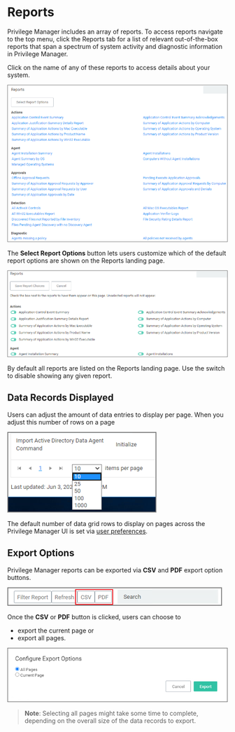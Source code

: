 [title]: # (Reports)
[tags]: # (overview)
[priority]: # (7000)
# Reports

Privilege Manager includes an array of reports. To access reports navigate to the top menu, click the Reports tab for a list of relevant out-of-the-box reports that span a spectrum of system activity and diagnostic information in Privilege Manager.

Click on the name of any of these reports to access details about your system.

![Reports Landing page](images/reports-landing.png "Reports landing page")

The __Select Report Options__ button lets users customize which of the default report options are shown on the Reports landing page.

![select report options](images/reports-options.png "Reports options to be disabled")

By default all reports are listed on the Reports landing page. Use the switch to disable showing any given report.

## Data Records Displayed

Users can adjust the amount of data entries to display per page. When you adjust this number of rows on a page

![items per page](images/report-ipp.png "Edit items per page displayed")

The default number of data grid rows to display on pages across the Privilege Manager UI is set via [user preferences](../ui/navigation#search__notification__help__user_menus).

## Export Options

Privilege Manager reports can be exported via __CSV__ and __PDF__ export option buttons.

![export format](images/report-export-1.png "Exporting reports via CSV or PDF button")

Once the __CSV__ or __PDF__ button is clicked, users can choose to

* export the current page or
* export all pages.

![export options](images/report-export-2.png "Exporting current page or all records modal")

>**Note**: Selecting all pages might take some time to complete, depending on the overall size of the data records to export.

<!-- removing mini-toc until after UI redesign and doc rework
The following topics are available:

* [Reports and SQL Queries in Privilege Manager](reports-queries.md)
* [Change History Report](change-history.md)
* [Performance Reporting](performance-reporting.md)
* [Logon Session Summary Report](logon.md)
* [Primary User](primary-user.md)
* [Domain Users in Admin Group](domain-users-admin.md)
-->
